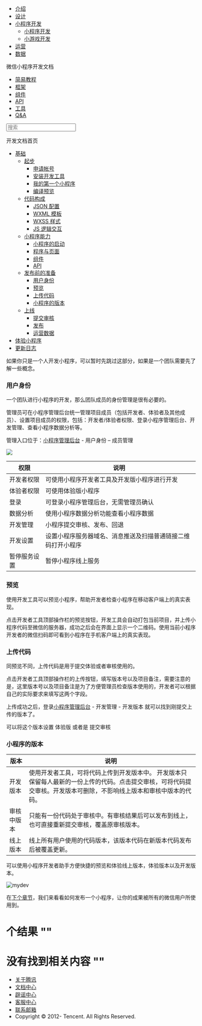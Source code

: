 <div class="book with-summary">

<div class="head">

<div class="head_box">

# [](javascript:; "_('微信公众平台 小程序')")

<div class="header_ctrls">

*   [介绍](https://mp.weixin.qq.com/debug/wxadoc/introduction/index.html)
*   [设计](https://mp.weixin.qq.com/debug/wxadoc/design/index.html)
*   [小程序开发](javascript:;)
    *   [小程序开发](https://mp.weixin.qq.com/debug/wxadoc/dev/index.html)
    *   [小游戏开发](https://mp.weixin.qq.com/debug/wxagame/dev/index.html)
*   [运营](https://mp.weixin.qq.com/debug/wxadoc/product/index.html)
*   [数据](https://mp.weixin.qq.com/debug/wxadoc/analysis/index.html)

</div>

</div>

</div>

<div class="sub_nav_box">

<div class="sub_nav_inner">

<div class="book-summary-opr" id="js-book-summary-opr"><a class="book-summary-btn"></a></div>

<div class="top_sub_nav">

<div class="top_title_wap"><span class="icon_title icon_dev"></span>

微信小程序开发文档

</div>

*   [简易教程](../../)
*   [框架](../../framework/MINA.html)
*   [组件](../../component/)
*   [API](../../api/)
*   [工具](../../devtools/devtools.html)
*   [Q&A](../../qa.html)

</div>

<div id="book-search-input" role="search">

<form><label for="search-input" class="search-icon" id="js-search-icon"></label><input type="text" id="search-input" name="search-input" placeholder="搜索"> </form>

</div>

</div>

</div>

<div class="book-summary">

<div class="book-summary-home" id="js-summary-home"><a><span class="icon_home_s icon_dev"></span><span class="s_title_2">开发文档首页</span></a></div>

<nav role="navigation">

*   [基础](getting-started.html)
    *   [起步](getting-started.html)
        *   [申请帐号](getting-started.html#申请帐号)
        *   [安装开发工具](getting-started.html#安装开发工具)
        *   [我的第一个小程序](getting-started.html#你的第一个小程序)
        *   [编译预览](getting-started.html#编译预览)
    *   [代码构成](file.html)
        *   [JSON 配置](file.html#JSON-配置)
        *   [WXML 模板](file.html#WXML-模板)
        *   [WXSS 样式](file.html#WXSS-样式)
        *   [JS 逻辑交互](file.html#JS-交互逻辑)
    *   [小程序能力](framework.html)
        *   [小程序的启动](framework.html#小程序的启动)
        *   [程序与页面](framework.html#程序与页面)
        *   [组件](framework.html#组件)
        *   [API](framework.html#API)
    *   [发布前的准备](role.html)
        *   [用户身份](role.html#用户身份)
        *   [预览](role.html#预览)
        *   [上传代码](role.html#上传代码)
        *   [小程序的版本](role.html#小程序的版本)
    *   [上线](release.html)
        *   [提交审核](release.html#提交审核)
        *   [发布](release.html#发布)
        *   [运营数据](release.html#运营数据)
*   [体验小程序](../../demo.html)
*   [更新日志](../../devtools/new.html)

</nav>

</div>

<div class="book-body">

<div class="body-inner">

<div class="page-wrapper" tabindex="-1" role="main">

<div class="page-inner">

<div id="book-search-results">

<div class="search-noresults">

<section class="normal markdown-section">

如果你只是一个人开发小程序，可以暂时先跳过这部分，如果是一个团队需要先了解一些概念。

### 用户身份

一个团队进行小程序的开发，那么团队成员的身份管理是很有必要的。

管理员可在小程序管理后台统一管理项目成员（包括开发者、体验者及其他成员）、设置项目成员的权限，包括：开发者/体验者权限、登录小程序管理后台、开发管理、查看小程序数据分析等。

管理入口位于：[小程序管理后台](https://mp.weixin.qq.com) - 用户身份 – 成员管理

![](https://mp.weixin.qq.com/debug/wxadoc/dev/image/quickstart/role.jpg)

<table>

<thead>

<tr>

<th>权限</th>

<th>说明</th>

</tr>

</thead>

<tbody>

<tr>

<td>开发者权限</td>

<td>可使用小程序开发者工具及开发版小程序进行开发</td>

</tr>

<tr>

<td>体验者权限</td>

<td>可使用体验版小程序</td>

</tr>

<tr>

<td>登录</td>

<td>可登录小程序管理后台，无需管理员确认</td>

</tr>

<tr>

<td>数据分析</td>

<td>使用小程序数据分析功能查看小程序数据</td>

</tr>

<tr>

<td>开发管理</td>

<td>小程序提交审核、发布、回退</td>

</tr>

<tr>

<td>开发设置</td>

<td>设置小程序服务器域名、消息推送及扫描普通链接二维码打开小程序</td>

</tr>

<tr>

<td>暂停服务设置</td>

<td>暂停小程序线上服务</td>

</tr>

</tbody>

</table>

### 预览

使用开发工具可以预览小程序，帮助开发者检查小程序在移动客户端上的真实表现。

点击开发者工具顶部操作栏的预览按钮，开发工具会自动打包当前项目，并上传小程序代码至微信的服务器，成功之后会在界面上显示一个二维码。使用当前小程序开发者的微信扫码即可看到小程序在手机客户端上的真实表现。

### 上传代码

同预览不同，上传代码是用于提交体验或者审核使用的。

点击开发者工具顶部操作栏的上传按钮，填写版本号以及项目备注，需要注意的是，这里版本号以及项目备注是为了方便管理员检查版本使用的，开发者可以根据自己的实际要求来填写这两个字段。

上传成功之后，登录[小程序管理后台](https://mp.weixin.qq.com) - 开发管理 - 开发版本 就可以找到刚提交上传的版本了。

可以将这个版本设置 体验版 或者是 提交审核

### 小程序的版本

<table>

<thead>

<tr>

<th>版本</th>

<th>说明</th>

</tr>

</thead>

<tbody>

<tr>

<td>开发版本</td>

<td>使用开发者工具，可将代码上传到开发版本中。 开发版本只保留每人最新的一份上传的代码。点击提交审核，可将代码提交审核。开发版本可删除，不影响线上版本和审核中版本的代码。</td>

</tr>

<tr>

<td>审核中版本</td>

<td>只能有一份代码处于审核中。有审核结果后可以发布到线上，也可直接重新提交审核，覆盖原审核版本。</td>

</tr>

<tr>

<td>线上版本</td>

<td>线上所有用户使用的代码版本，该版本代码在新版本代码发布后被覆盖更新。</td>

</tr>

</tbody>

</table>

可以使用小程序开发者助手方便快捷的预览和体验线上版本，体验版本以及开发版本。

![mydev](https://mp.weixin.qq.com/debug/wxadoc/dev/image/quickstart/mydev.jpg)

在[下个章节](release.html)，我们来看看如何发布一个小程序，让你的成果被所有的微信用户所使用到。

</section>

</div>

<div class="search-results">

<div class="has-results">

# <span class="search-results-count"></span>个结果 "<span class="search-query"></span>"

</div>

<div class="no-results">

# 没有找到相关内容 "<span class="search-query"></span>"

</div>

</div>

</div>

</div>

</div>

<div class="foot" id="footer">

*   [关于腾讯](http://www.tencent.com/zh-cn/index.shtml)
*   [文档中心](https://mp.weixin.qq.com/debug/wxadoc/introduction/index.html?t=1484641676&)
*   [辟谣中心](https://mp.weixin.qq.com/cgi-bin/opshowpage?action=dispelinfo&lang=zh_CN&begin=1&count=9)
*   [客服中心](http://kf.qq.com/faq/120911VrYVrA1509086vyumm.html)
*   [联系邮箱](mailto:weixinmp@qq.com)
*   Copyright © 2012-<span id="s_copyright_year"></span> Tencent. All Rights Reserved.

</div>

</div>

[](framework.html#API)[](release.html)</div>

</div>